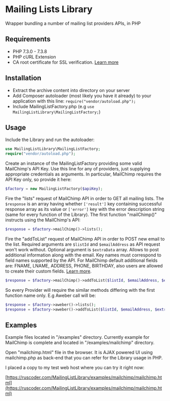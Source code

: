# Mailing Lists Library

Wrapper bundling a number of mailing list providers APIs, in PHP

## Requirements

* PHP 7.3.0 - 7.3.8
* PHP cURL Extension
* CA root certificate for SSL verification. [Learn more](http://snippets.webaware.com.au/howto/stop-turning-off-curlopt_ssl_verifypeer-and-fix-your-php-config/)

## Installation

* Extract the archive content into directory on your server
* Add Composer autoloader (most likely you have it already) to your application with this line: ```require("vendor/autoload.php");```
* Include MailingListFactory.php (e.g ```use MailingListLibrary\MailingListFactory;```)

## Usage

Include the Library and run the autoloader:
```php
use MailingListLibrary\MailingListFactory;
require("vendor/autoload.php");
```
Create an instance of the MailingListFactory providing some valid MailChimp's API Key.
Use this line for any of providers, just supplying appropriate credentials as arguments.
In particular, MailChimp requires the API Key only, so provide it here:  
```php 
$factory = new MailingListFactory($apiKey);
```
Fire the "lists" request of MailChimp API in order to GET all mailing lists.
The ```$response``` is an array having whether ```['result']``` key containing successful
response array as its value or ```['error']``` key with the error description string 
(same for every function of the Library). The first function "mailChimp()" instructs using 
the MailChimp's API:
```php
$response = $factory->mailChimp()->lists();
```
Fire the "addToList" request of MailChimp API in order to POST new email to the list.
Required arguments are ``$listId`` and ``$emailAddress`` as API request won't work without.
Optional argument is ``$extraData`` array. Allows to post additional information along with the email.
Key names must correspond to field names supported by the API. 
For MailChimp default additional fields are: FNAME, LNAME, ADDRESS, PHONE, BIRTHDAY, also users
are allowed to create their custom fields. [Learn more](https://mailchimp.com/help/set-default-merge-values/).
```php
$response = $factory->mailChimp()->addToList($listId, $emailAddress, $extraData);
```
So every Provider will require the similar methods differing with the first 
function name only. E.g Aweber call will be:
```php
$response = $factory->aweber()->lists();
$response = $factory->aweber()->addToList($listId, $emailAddress, $extraData);
```

## Examples

Example files located in "/examples" directory. Currently example for MailChimp is complete
and located in "/examples/mailchimp" directory.

Open "mailchimp.html" file in the browser. It is AJAX powered UI using mailchimp.php as back-end 
that you can refer for the Library usage in PHP.

I placed a copy to my test web host where you can try it right now:

 [https://ruscoder.com/MailingListLibrary/examples/mailchimp/mailchimp.html](https://ruscoder.com/MailingListLibrary/examples/mailchimp/mailchimp.html)